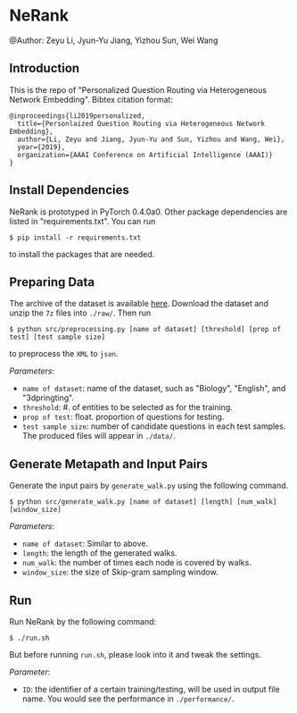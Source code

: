 # NeRank

@Author: Zeyu Li, Jyun-Yu Jiang, Yizhou Sun, Wei Wang


## Introduction
This is the repo of "Personalized Question Routing via Heterogeneous Network Embedding".
Bibtex citation format:
```
@inproceedings{li2019personalized,
  title={Personlaized Question Routing via Heterogeneous Network Embedding},
  author={Li, Zeyu and Jiang, Jyun-Yu and Sun, Yizhou and Wang, Wei},
  year={2019},
  organization={AAAI Conference on Artificial Intelligence (AAAI)}
}
```

## Install Dependencies

NeRank is prototyped in PyTorch 0.4.0a0. Other package dependencies are listed in "requirements.txt". 
You can run
```
$ pip install -r requirements.txt
```
 to install the packages that are needed. 


## Preparing Data
The archive of the dataset is available [here](https://archive.org/details/stackexchange). Download the dataset and unzip the `7z` files into `./raw/`. Then run
```
$ python src/preprocessing.py [name of dataset] [threshold] [prop of test] [test sample size]
```
to preprocess the `XML` to `json`.

_Parameters_:
* `name of dataset`: name of the dataset, such as "Biology", "English", and "3dpringting".
* `threshold`: #. of entities to be selected as for the training.
* `prop of test`: float. proportion of questions for testing.
* `test sample size`: number of candidate questions in each test samples.
The produced files will appear in `./data/`. 


## Generate Metapath and Input Pairs
Generate the input pairs by `generate_walk.py` using the following command.
```
$ python src/generate_walk.py [name of dataset] [length] [num_walk] [window_size]
```

_Parameters_:
* `name of dataset`: Similar to above.
* `length`: the length of the generated walks.
* `num_walk`: the number of times each node is covered by walks.
* `window_size`: the size of Skip-gram sampling window.


## Run
Run NeRank by the following command:
```
$ ./run.sh 
```
But before running `run.sh`, please look into it and tweak the settings.

_Parameter_:
* `ID`: the identifier of a certain training/testing, will be used in output file name.
You would see the performance in `./performance/`.

